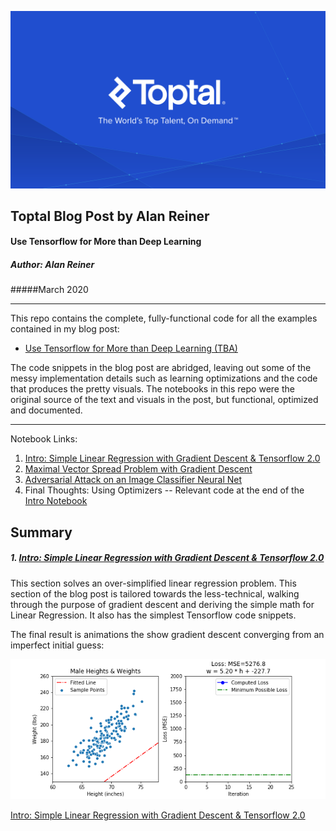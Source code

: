 
![](toptal_logo_.jpeg) 

## Toptal Blog Post by Alan Reiner
#### Use Tensorflow for More than Deep Learning
##### Author: Alan Reiner
#####March 2020

-----

This repo contains the complete, fully-functional code for all the examples contained in my blog post:

* [Use Tensorflow for More than Deep Learning (TBA)](...)

The code snippets in the blog post are abridged, leaving out some of the messy implementation details such as learning optimizations and the code that produces the pretty visuals.  The notebooks in this repo were the original source of the text and visuals in the post, but functional, optimized and documented.

-----

Notebook Links:

1. [Intro:  Simple Linear Regression with Gradient Descent & Tensorflow 2.0](simple_height_vs_weight/tf_grad_desc_intro.ipynb)
2. [Maximal Vector Spread Problem with Gradient Descent](vector_spread_example/vector_spread_example.ipynb)
3. [Adversarial Attack on an Image Classifier Neural Net](adversarial_example/adversarial_cats_dogs.ipynb)
4. Final Thoughts:  Using Optimizers -- Relevant code at the end of the [Intro Notebook](simple_height_vs_weight/tf_grad_desc_intro.ipynb)

## Summary

#####  1. [Intro:  Simple Linear Regression with Gradient Descent & Tensorflow 2.0](simple_height_vs_weight/tf_grad_desc_intro.ipynb)
 

This section solves an over-simplified linear regression problem.  This section of the blog post is tailored towards the less-technical, walking through the purpose of gradient descent and deriving the simple math for Linear Regression.  It also has the simplest Tensorflow code snippets.

The final result is animations the show gradient descent converging from an imperfect initial guess: 

![](simple_height_vs_weight/anim_2.gif)

 [Intro:  Simple Linear Regression with Gradient Descent & Tensorflow 2.0](simple_height_vs_weight/tf_grad_desc_intro.ipynb)
 
 